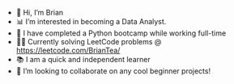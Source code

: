 - 👋 Hi, I’m Brian
- 📊 I’m interested in becoming a Data Analyst.
- 🧠 I have completed a Python bootcamp while working full-time
- 👨‍💻 Currently solving LeetCode problems @ https://leetcode.com/BrianTea/
- 📚 I am a quick and independent learner
- 💪 I’m looking to collaborate on any cool beginner projects!

<!---
JBBrian/JBBrian is a ✨ special ✨ repository because its `README.md` (this file) appears on your GitHub profile.
You can click the Preview link to take a look at your changes.
--->
